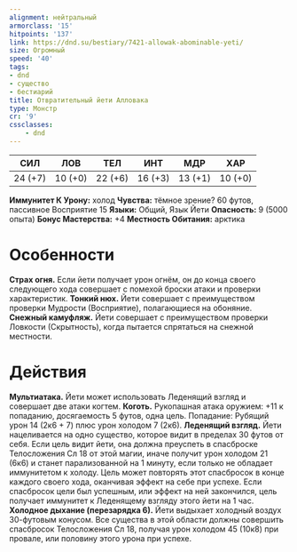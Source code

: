```yaml
---
alignment: нейтральный
armorclass: '15'
hitpoints: '137'
link: https://dnd.su/bestiary/7421-allowak-abominable-yeti/
size: Огромный
speed: '40'
tags:
- dnd
- существо
- бестиарий
title: Отвратительный йети Алловака
type: Монстр
cr: '9'
cssclasses:
    - dnd
---
```



| СИЛ | ЛОВ | ТЕЛ | ИНТ | МДР | ХАР |
|---|---|---|---|---|---|
| 24 (+7) | 10 (+0) | 22 (+6) | 16 (+3) | 13 (+1) | 10 (+0) |
**Иммунитет К Урону:** холод
**Чувства:** тёмное зрение? 60 футов, пассивное Восприятие 15
**Языки:** Общий, Язык Йети
**Опасность:** 9 (5000 опыта)
**Бонус Мастерства:** +4
**Местность Обитания:** арктика


# Особенности
**Страх огня.** Если йети получает урон огнём, он до конца своего следующего хода совершает с помехой броски атаки и проверки характеристик.
**Тонкий нюх.** Йети совершает с преимуществом проверки Мудрости (Восприятие), полагающиеся на обоняние.
**Снежный камуфляж.** Йети совершает с преимуществом проверки Ловкости (Скрытность), когда пытается спрятаться на снежной местности.


# Действия
**Мультиатака.** Йети может использовать Леденящий взгляд и совершает две атаки когтем.
**Коготь.** Рукопашная атака оружием: +11 к попаданию, досягаемость 5 футов, одна цель. Попадание: Рубящий урон 14 (2к6 + 7) плюс урон холодом 7 (2к6).
**Леденящий взгляд.** Йети нацеливается на одно существо, которое видит в пределах 30 футов от себя. Если цель видит йети, она должна преуспеть в спасброске Телосложения Сл 18 от этой магии, иначе получит урон холодом 21 (6к6) и станет парализованной на 1 минуту, если только не обладает иммунитетом к холоду. Цель может повторять этот спасбросок в конце каждого своего хода, оканчивая эффект на себе при успехе. Если спасбросок цели был успешным, или эффект на ней закончился, цель получает иммунитет к Леденящему взгляду этого йети на 1 час.
**Холодное дыхание (перезарядка 6).** Йети выдыхает холодный воздух 30-футовым конусом. Все существа в этой области должны совершить спасбросок Телосложения Сл 18, получая урон холодом 45 (10к8) при провале, или половину этого урона при успехе.